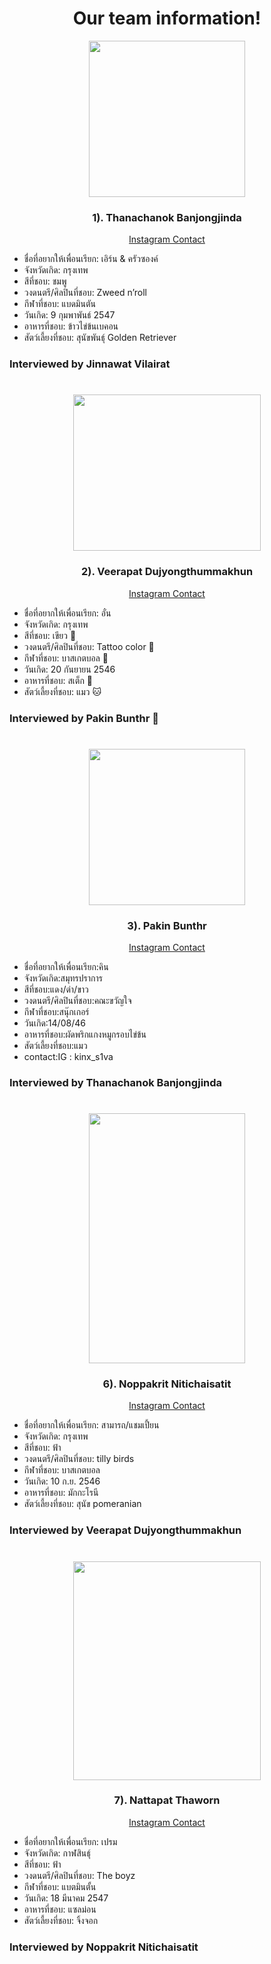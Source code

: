 <h1 align="center">
 Our team information!
</h1>

<p align="center">
  <img src="https://user-images.githubusercontent.com/100924535/185970557-f8dae058-eb03-4396-ae17-3054decf5ba0.jpg" width="250" height="250">
</p>

<h3 align="center">
 1). Thanachanok Banjongjinda
</h3>

<p align="center">
   <a href="https://instagram.com/arenleys?igshid=YmMyMTA2M2Y=">Instagram Contact</a>
</p>
 
 - ชื่อที่อยากให้เพื่อนเรียก: เอิร์น & ครัวซองค์
 - จังหวัดเกิด: กรุงเทพ
 - สีที่ชอบ: ชมพู
 - วงดนตรี/ศิลปินที่ชอบ: Zweed n’roll
 - กีฬาที่ชอบ: แบดมินตัน
 - วันเกิด: 9 กุมพาพันธ์ 2547
 - อาหารที่ชอบ: ข้าวไข่ข้นเบคอน
 - สัตว์เลี้ยงที่ชอบ: สุนัขพันธุ์ Golden Retriever

<h3 align="left">
 Interviewed by Jinnawat Vilairat
</h3>

<h1>
</h1>

<p align="center">
  <img src="https://user-images.githubusercontent.com/111370275/185986021-a3cb5435-4b0f-49c6-8b48-34f1f493c42f.jpg" width="300" height="250">
</p>

<h3 align="center">
 2). Veerapat Dujyongthummakhun	
</h3>

<p align="center">
   <a href="https://www.instagram.com/veerapat_a_/">Instagram Contact</a>
</p>
 
 - ชื่อที่อยากให้เพื่อนเรียก: อั๋น
 - จังหวัดเกิด: กรุงเทพ
 - สีที่ชอบ: เขียว 💚
 - วงดนตรี/ศิลปินที่ชอบ: Tattoo color 🌈
 - กีฬาที่ชอบ: บาสเกตบอล 🏀
 - วันเกิด: 20 กันยายน 2546
 - อาหารที่ชอบ: สเต็ก 🥩
 - สัตว์เลี้ยงที่ชอบ: แมว 🐱
 
 <h3 align="left">
 Interviewed by Pakin Bunthr 🐷
</h3>

<h1>
</h1>

<p align="center">
  <img src="https://user-images.githubusercontent.com/110712895/186064137-b9e06913-300a-4f52-98c2-af02c71104ab.jpeg" width="250" height="250">
</p>

<h3 align="center">
 3). Pakin Bunthr

</h3>

<p align="center">
   <a href="https://www.instagram.com/kinx_s1va/">Instagram Contact</a>
</p>
 
 - ชื่อที่อยากให้เพื่อนเรียก:คิน
 - จังหวัดเกิด:สมุทรปราการ
 - สีที่ชอบ:แดง/ดำ/ขาว
 - วงดนตรี/ศิลปินที่ชอบ:คณะขวัญใจ
 - กีฬาที่ชอบ:สนุ๊กเกอร์
 - วันเกิด:14/08/46
 - อาหารที่ชอบ:ผัดพริกแกงหมูกรอบไข่ข้น 
 - สัตว์เลี้ยงที่ชอบ:แมว
 - contact:IG : kinx_s1va

<h3 align="left">
 Interviewed by Thanachanok Banjongjinda
</h3>

<h1>
</h1>

<p align="center">
  <img src="https://user-images.githubusercontent.com/93991274/185970801-91f55507-2993-439b-82d1-efd5b115492a.jpg" width="250" height="400">
</p>

<h3 align="center">
 6). Noppakrit Nitichaisatit
</h3>

<p align="center">
   <a href="https://www.instagram.com/smootysmart/">Instagram Contact</a>
</p>

 - ชื่อที่อยากให้เพื่อนเรียก: สามารถ/แชมเปี้ยน
 - จังหวัดเกิด: กรุงเทพ
 - สีที่ชอบ: ฟ้า
 - วงดนตรี/ศิลปินที่ชอบ: tilly birds
 - กีฬาที่ชอบ: บาสเกตบอล
 - วันเกิด: 10 ก.ย. 2546
 - อาหารที่ชอบ: มักกะโรนี
 - สัตว์เลี้ยงที่ชอบ: สุนัข pomeranian

 <h3 align="left">
 Interviewed by Veerapat Dujyongthummakhun
</h3>

<h1>
</h1>

<p align="center">
  <img src="https://user-images.githubusercontent.com/110712246/186105650-2ff6f149-3c8f-439d-8048-f02c69cdc8d6.jpg" width="300" height="350">
</p>

<h3 align="center">
 7). Nattapat Thaworn
</h3>

<p align="center">
   <a href="">Instagram Contact</a>
</p>
 
 - ชื่อที่อยากให้เพื่อนเรียก: เปรม
 - จังหวัดเกิด: กาฬสินธุ์
 - สีที่ชอบ: ฟ้า
 - วงดนตรี/ศิลปินที่ชอบ: The boyz
 - กีฬาที่ชอบ: แบตมินตั้น
 - วันเกิด: 18 มีนาคม 2547
 - อาหารที่ชอบ: แซลม่อน
 - สัตว์เลี้ยงที่ชอบ: จิ้งจอก
 
 <h3 align="left">
 Interviewed by Noppakrit Nitichaisatit
</h3>

